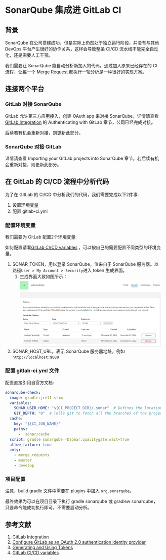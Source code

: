 # SonarQube 集成进 GitLab CI

## 背景

SonarQube 在公司搭建成功，但是实际上仍然处于独立运行阶段，并没有与其他 DevOps 平台产生很好的协作关系，这样会导致整条 CI/CD 流水线不能完全自动化，还是需要人工干预。

我们需要让 SonarQube 能自动分析新加入的代码。通过加入原来已经存在的 CI 流程，让每一个 Merge Request 都执行一轮分析是一种很好的实现方案。

## 连接两个平台

### GitLab 对接 SonarQube

GitLab 允许第三方应用接入，创建 OAuth app 来对接 SonarQube，详情请查看 [GitLab Integration](https://docs.sonarqube.org/8.9/analysis/gitlab-integration/) 的 Authenticating with GitLab 章节，公司已经完成对接。

后续若有机会重新对接，则更新此部分。

### SonarQube 对接 GitLab

详情请查看 Importing your GitLab projects into SonarQube 章节，若后续有机会重新对接，则更新此部分。

## 在 GitLab 的 CI/CD 流程中分析代码

为了在 GitLab 的 CI/CD 中分析我们的代码，我们需要完成以下2件事:

1. 设置环境变量
2. 配置 gitlab-ci.yml

### 配置环境变量

我们需要为 GitLab 配置2个环境变量:

如何配置请看[GitLab CI/CD variables](https://docs.gitlab.com/ee/ci/variables/#creating-a-custom-environment-variable) ，可以按自己的需要配置不同类型的环境变量。

1. SONAR_TOKEN，用以登录 SonarQube，值来自于 SonarQube 服务器。以路径`User > My Account > Security`进入 token 生成界面。
    1. 生成界面大致如图所示：
       ![SonarQube 生成 token 界面.png](../docImg/SonarQube_生成_token_界面.png)
2. SONAR_HOST_URL，表示 SonarQube 服务器地址，例如`http://localhost:9000`

### 配置 gitlab-ci.yml 文件

配置直接引用自官方文档:

```yaml
sonarqube-check:
  image: gradle:jre11-slim
  variables:
    SONAR_USER_HOME: "${CI_PROJECT_DIR}/.sonar"  # Defines the location of the analysis task cache
    GIT_DEPTH: "0"  # Tells git to fetch all the branches of the project, required by the analysis task
  cache:
    key: "${CI_JOB_NAME}"
    paths:
      - .sonar/cache
  script: gradle sonarqube -Dsonar.qualitygate.wait=true
  allow_failure: true
  only:
    - merge_requests
    - master
    - develop
```

### 项目配置

注意，build.gradle 文件中需要在 plugins 中加入 `org.sonarqube`。

最终效果为可以在项目目录下执行 gradle sonarqube 或 gradlew sonarqube，只要命令能成功执行即可，不需要启动分析。

## 参考文献

1. [GitLab Integration](https://docs.sonarqube.org/8.9/analysis/gitlab-integration/)
2. [Configure GitLab as an OAuth 2.0 authentication identity provider](https://docs.gitlab.com/ee/integration/oauth_provider.html)
3. [Generating and Using Tokens](https://docs.sonarqube.org/8.9/user-guide/user-token/)
4. [GitLab CI/CD variables](https://docs.gitlab.com/ee/ci/variables/#creating-a-custom-environment-variable)